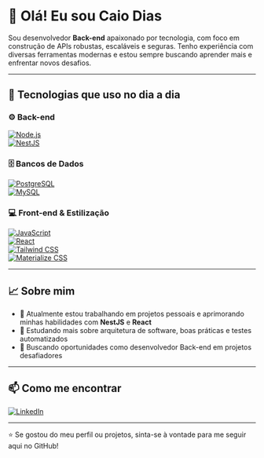 # 👋 Olá! Eu sou Caio Dias

Sou desenvolvedor **Back-end** apaixonado por tecnologia, com foco em construção de APIs robustas, escaláveis e seguras. Tenho experiência com diversas ferramentas modernas e estou sempre buscando aprender mais e enfrentar novos desafios.

---

## 🚀 Tecnologias que uso no dia a dia

### ⚙️ Back-end

[![Node.js](https://img.shields.io/badge/Node.js-339933?style=flat&logo=node.js&logoColor=white)](https://nodejs.org/en)  
[![NestJS](https://img.shields.io/badge/NestJS-E0234E?style=flat&logo=nestjs&logoColor=white)](https://docs.nestjs.com/)

### 🗄️ Bancos de Dados

[![PostgreSQL](https://img.shields.io/badge/PostgreSQL-336791?style=flat&logo=postgresql&logoColor=white)](https://www.postgresql.org/)  
[![MySQL](https://img.shields.io/badge/MySQL-4479A1?style=flat&logo=mysql&logoColor=white)](https://www.mysql.com/)  

### 💻 Front-end & Estilização

[![JavaScript](https://img.shields.io/badge/JavaScript-F7DF1E?style=flat&logo=javascript&logoColor=black)](https://developer.mozilla.org/pt-BR/docs/Web/JavaScript)  
[![React](https://img.shields.io/badge/React-61DAFB?style=flat&logo=react&logoColor=black)](https://reactjs.org/)  
[![Tailwind CSS](https://img.shields.io/badge/Tailwind_CSS-38B2AC?style=flat&logo=tailwind-css&logoColor=white)](https://tailwindcss.com/)  
[![Materialize CSS](https://img.shields.io/badge/Materialize_CSS-EB5E55?style=flat&logo=materialize-css&logoColor=white)](https://materializecss.com/)

---

## 📈 Sobre mim

- 🔭 Atualmente estou trabalhando em projetos pessoais e aprimorando minhas habilidades com **NestJS** e **React**
- 🌱 Estudando mais sobre arquitetura de software, boas práticas e testes automatizados
- 🎯 Buscando oportunidades como desenvolvedor Back-end em projetos desafiadores

---

## 📫 Como me encontrar

[![LinkedIn](https://img.shields.io/badge/LinkedIn-0A66C2?style=flat&logo=linkedin&logoColor=white)](https://www.linkedin.com/in/caio-dias-755494204/)

---

⭐ Se gostou do meu perfil ou projetos, sinta-se à vontade para me seguir aqui no GitHub!
